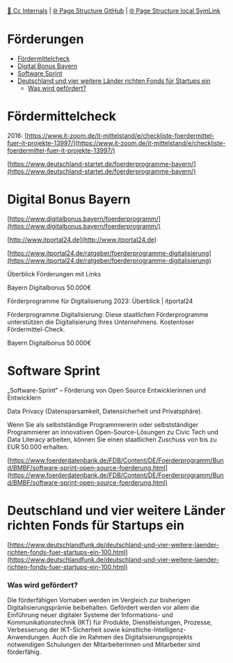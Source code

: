 [📁 Cc Internals](../cc-internals.md) | [🌐 Page Structure GitHub](/2cu.atlassian.net/wiki/spaces/CCU/pages/300000039/frderungen.md) | [🌐 Page Structure local SymLink](./frderungen.page.md)

# Förderungen

- [Fördermittelcheck](#frdermittelcheck)
- [Digital Bonus Bayern](#digital-bonus-bayern)
- [Software Sprint](#software-sprint)
- [Deutschland und vier weitere Länder richten Fonds für Startups ein](#deutschland-und-vier-weitere-lnder-richten-fonds-fr-startups-ein)
  - [Was wird gefördert?](#was-wird-gefrdert)

# Fördermittelcheck

2016: [https://www.it-zoom.de/it-mittelstand/e/checkliste-foerdermittel-fuer-it-projekte-13997/](https://www.it-zoom.de/it-mittelstand/e/checkliste-foerdermittel-fuer-it-projekte-13997/)

[https://www.deutschland-startet.de/foerderprogramme-bayern/](https://www.deutschland-startet.de/foerderprogramme-bayern/)

# Digital Bonus Bayern

[https://www.digitalbonus.bayern/foerderprogramm/](https://www.digitalbonus.bayern/foerderprogramm/)

[http://www.itportal24.de](http://www.itportal24.de)

[https://www.itportal24.de/ratgeber/foerderprogramme-digitalisierung](https://www.itportal24.de/ratgeber/foerderprogramme-digitalisierung)

Überblick Förderungen mit Links

Bayern Digitalbonus 50.000€

Förderprogramme für Digitalisierung 2023: Überblick | itportal24

Förderprogramme Digitalisierung: Diese staatlichen Förderprogramme unterstützen die Digitalisierung Ihres Unternehmens. Kostenloser Fördermittel-Check.

Bayern Digitalbonus 50.000€

# Software Sprint

„Software-Sprint“ – Förderung von Open Source Entwicklerinnen und Entwicklern

Data Privacy (Datensparsamkeit, Datensicherheit und Privatsphäre).

Wenn Sie als selbstständige Programmiererin oder selbstständiger Programmierer an innovativen Open-Source-Lösungen zu Civic Tech und Data Literacy arbeiten, können Sie einen staatlichen Zuschuss von bis zu EUR 50.000 erhalten.

[https://www.foerderdatenbank.de/FDB/Content/DE/Foerderprogramm/Bund/BMBF/software-sprint-open-source-foerderung.html](https://www.foerderdatenbank.de/FDB/Content/DE/Foerderprogramm/Bund/BMBF/software-sprint-open-source-foerderung.html)

# **Deutschland und vier weitere Länder richten Fonds für Startups ein**

[https://www.deutschlandfunk.de/deutschland-und-vier-weitere-laender-richten-fonds-fuer-startups-ein-100.html](https://www.deutschlandfunk.de/deutschland-und-vier-weitere-laender-richten-fonds-fuer-startups-ein-100.html)

### Was wird gefördert?

Die förderfähigen Vorhaben werden im Vergleich zur bisherigen Digitalisierungsprämie beibehalten. Gefördert werden vor allem die Einführung neuer digitaler Systeme der Informations- und Kommunikationstechnik (IKT) für Produkte, Dienstleistungen, Prozesse, Verbesserung der IKT-Sicherheit sowie künstliche-Intelligenz-Anwendungen. Auch die im Rahmen des Digitalisierungsprojekts notwendigen Schulungen der Mitarbeiterinnen und Mitarbeiter sind förderfähig.
